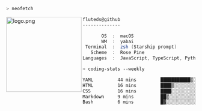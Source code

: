 ```zsh
> neofetch
```

<!--img align="left" src="https://github.com/fluteds.png" alt="logo.png" width="200"/>-->
<img align="left" src="https://external-content.duckduckgo.com/iu/?u=https%3A%2F%2F78.media.tumblr.com%2F975fca5f82161b190efdcaa05ffbd4ec%2Ftumblr_p6q6m9TJF01x3p3jmo1_500.png&f=1&nofb=1" alt="logo.png" width="200"/>

```csharp
fluteds@github
--------------

       OS  :  macOS
       WM  :  yabai
 Terminal  :  zsh (Starship prompt)  
   Scheme  :  Rose Pine  
Languages  :  JavaScript, TypeScript, Python, HTML, CSS  

```

```zsh
> coding-stats --weekly
```

<!--START_SECTION:waka-->

```txt
YAML         44 mins         ███████████▒░░░░░░░░░░░░░   45.69 %
HTML         16 mins         ████▒░░░░░░░░░░░░░░░░░░░░   16.97 %
CSS          16 mins         ████░░░░░░░░░░░░░░░░░░░░░   16.57 %
Markdown     9 mins          ██▒░░░░░░░░░░░░░░░░░░░░░░   09.93 %
Bash         6 mins          █▓░░░░░░░░░░░░░░░░░░░░░░░   07.09 %
```

<!--END_SECTION:waka-->
